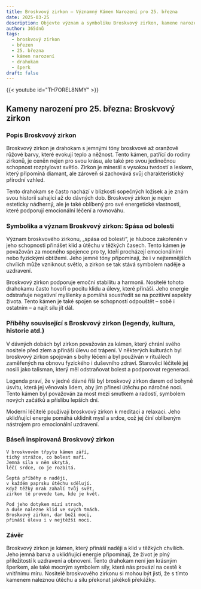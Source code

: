 ```yaml
---
title: Broskvový zirkon – Významný Kámen Narození pro 25. března
date: 2025-03-25
description: Objevte význam a symboliku Broskvový zirkon, kamene narození pro 25. března, který symbolizuje Spása od bolesti. Přečtěte si legendy a inspirující příběhy.
author: 365dnů
tags:
  - broskvový zirkon
  - březen
  - 25. března
  - kámen narození
  - drahokam
  - šperk
draft: false
---
```


{{< youtube id="TH7OREL8NMY" >}}


## Kameny narození pro 25. března: Broskvový zirkon

### Popis Broskvový zirkon

Broskvový zirkon je drahokam s jemnými tóny broskvové až oranžově růžové barvy, které evokují teplo a něžnost. Tento kámen, patřící do rodiny zirkonů, je ceněn nejen pro svou krásu, ale také pro svou jedinečnou schopnost rozptylovat světlo. Zirkon je minerál s vysokou tvrdostí a leskem, který připomíná diamant, ale zároveň si zachovává svůj charakteristický přírodní vzhled.

Tento drahokam se často nachází v blízkosti sopečných ložisek a je znám svou historií sahající až do dávných dob. Broskvový zirkon je nejen esteticky nádherný, ale je také oblíbený pro své energetické vlastnosti, které podporují emocionální léčení a rovnováhu.

### Symbolika a význam Broskvový zirkon: Spása od bolesti

Význam broskvového zirkonu, „spása od bolesti“, je hluboce zakořeněn v jeho schopnosti přinášet klid a útěchu v těžkých časech. Tento kámen je považován za mocného spojence pro ty, kteří procházejí emocionálními nebo fyzickými obtížemi. Jeho jemné tóny připomínají, že i v nejtemnějších chvílích může vzniknout světlo, a zirkon se tak stává symbolem naděje a uzdravení.

Broskvový zirkon podporuje emoční stabilitu a harmonii. Nositelé tohoto drahokamu často hovoří o pocitu klidu a úlevy, které přináší. Jeho energie odstraňuje negativní myšlenky a pomáhá soustředit se na pozitivní aspekty života. Tento kámen je také spojen se schopností odpouštět – sobě i ostatním – a najít sílu jít dál.

### Příběhy související s Broskvový zirkon (legendy, kultura, historie atd.)

V dávných dobách byl zirkon považován za kámen, který chrání svého nositele před zlem a přináší úlevu od trápení. V některých kulturách byl broskvový zirkon spojován s bohy léčení a byl používán v rituálech zaměřených na obnovu fyzického i duševního zdraví. Starověcí léčitelé jej nosili jako talisman, který měl odstraňovat bolest a podporovat regeneraci.

Legenda praví, že v jedné dávné říši byl broskvový zirkon darem od bohyně úsvitu, která jej věnovala lidem, aby jim přinesl útěchu po náročné noci. Tento kámen byl považován za most mezi smutkem a radostí, symbolem nových začátků a příslibu lepších dní.

Moderní léčitelé používají broskvový zirkon k meditaci a relaxaci. Jeho uklidňující energie pomáhá uklidnit mysl a srdce, což jej činí oblíbeným nástrojem pro emocionální uzdravení.

### Báseň inspirovaná Broskvový zirkon

```
V broskvovém třpytu kámen září,  
tichý strážce, co bolest maří.  
Jemná síla v něm ukrytá,  
léčí srdce, co je rozbitá.

Šeptá příběhy o naději,  
v každém paprsku útěchu sdělují.  
Když těžký mrak zahalí tvůj svět,  
zirkon tě provede tam, kde je květ.

Pod jeho dotykem mizí strach,  
a duše nalezne klid ve svých tmách.  
Broskvový zirkon, dar boží moci,  
přináší úlevu i v nejtěžší noci.
```

### Závěr

Broskvový zirkon je kámen, který přináší naději a klid v těžkých chvílích. Jeho jemná barva a uklidňující energie připomínají, že život je plný příležitostí k uzdravení a obnovení. Tento drahokam není jen krásným šperkem, ale také mocným symbolem síly, která nás provází na cestě k vnitřnímu míru. Nositelé broskvového zirkonu si mohou být jisti, že s tímto kamenem naleznou útěchu a sílu překonat jakékoli překážky.
